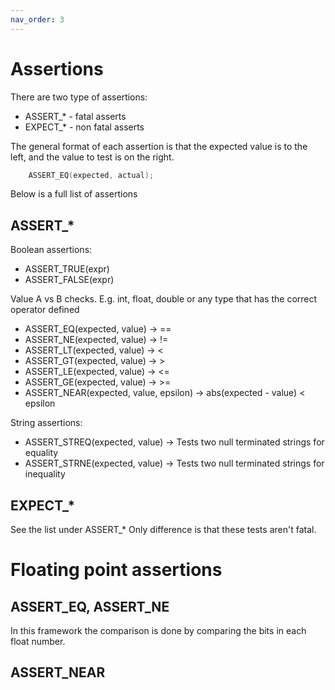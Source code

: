 ```yaml
---
nav_order: 3
---
```


# Assertions

There are two type of assertions:

* ASSERT_* - fatal asserts
* EXPECT_* - non fatal asserts

The general format of each assertion is that the expected value is to the left,
and the value to test is on the right.

```cpp
    ASSERT_EQ(expected, actual);
```

Below is a full list of assertions

## ASSERT_*

Boolean assertions:

* ASSERT_TRUE(expr)
* ASSERT_FALSE(expr)

Value A vs B checks. E.g. int, float, double or any type that has the correct operator defined

* ASSERT_EQ(expected, value) -> ==
* ASSERT_NE(expected, value) -> !=
* ASSERT_LT(expected, value) ->  <
* ASSERT_GT(expected, value) ->  >
* ASSERT_LE(expected, value) -> <=
* ASSERT_GE(expected, value) -> >=
* ASSERT_NEAR(expected, value, epsilon) -> abs(expected - value) < epsilon

String assertions:

* ASSERT_STREQ(expected, value) -> Tests two null terminated strings for equality
* ASSERT_STRNE(expected, value) -> Tests two null terminated strings for inequality

## EXPECT_*

See the list under ASSERT_*
Only difference is that these tests aren't fatal.

# Floating point assertions

## ASSERT_EQ, ASSERT_NE

In this framework the comparison is done by comparing the bits in each float number.

## ASSERT_NEAR

